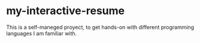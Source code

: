 # my-interactive-resume
This is a self-maneged proyect, to get hands-on with different programming languages I am familiar with.
